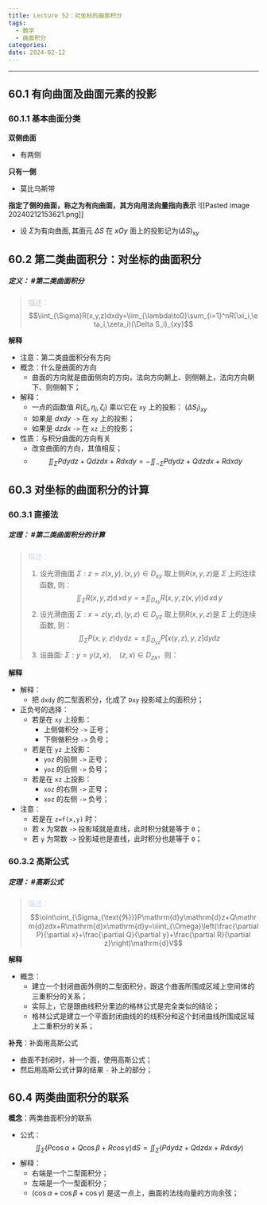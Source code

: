 ```yaml
---
title: Lecture 52：对坐标的曲面积分
tags:
  - 数学
  - 曲面积分
categories: 
date: 2024-02-12
---
```

---
## 60.1 有向曲面及曲面元素的投影
### 60.1.1 基本曲面分类
**双侧曲面**
+ 有两侧

**只有一侧**
+ 莫比乌斯带

**指定了侧的曲面，称之为有向曲面，其方向用法向量指向表示**
![[Pasted image 20240212153621.png]]
+ $\text{设 }\Sigma\text{为有向曲面},\text{其面元 }\Delta S\text{ 在 }xOy\text{ 面上的投影记为}\left(\Delta S\right)_{xy}$

## 60.2 第二类曲面积分：对坐标的曲面积分
##### **定义**： #第二类曲面积分
> <font color="#ccc1d9">描述：</font> $$\iint_{\Sigma}R(x,y,z)dxdy=\lim_{\lambda\to0}\sum_{i=1}^nR(\xi_i,\eta_i,\zeta_i)(\Delta S_i)_{xy}$$

**解释**
+ 注意：第二类曲面积分有方向
+ 概念：什么是曲面的方向
	+ 曲面的方向就是曲面侧向的方向，法向方向朝上、则侧朝上，法向方向朝下、则侧朝下；
+ 解释：
	+ 一点的函数值 $R(\xi_i,\eta_i,\zeta_i)$ 乘以它在 `xy` 上的投影： $(\Delta S_i)_{xy}$
	+ 如果是 $dxdy$ `->` 在 `xy` 上的投影；
	+ 如果是 $dzdx$ `->` 在 `xz` 上的投影；
+ 性质：与积分曲面的方向有关
	+ 改变曲面的方向，其值相反；
	+ $$\iint_{\Sigma}Pdydz+Qdzdx+Rdxdy=-\iint_{-\Sigma}Pdydz+Qdzdx+Rdxdy$$

## 60.3 对坐标的曲面积分的计算
### 60.3.1 直接法
##### **定理**： #第二类曲面积分的计算
> <font color="#8db3e2"><font color="#c6d9f0">描述：</font></font>
> 1. $\text{设光滑曲面 }\Sigma:z=z(x,y),(x,y){\in}D_{xy}\text{ 取上侧}R(x,y,z)\text{是 }\Sigma\text{ 上的连续函数, 则}$：
> $$\iint_{\Sigma}R(x,y,z)\operatorname{d}x\operatorname{d}y=\pm\iint_{D_{xy}}R(x,y,z(x,y))\operatorname{d}x\operatorname{d}y$$
> 2. $\text{设光滑曲面 }\Sigma:x=z(y,z),(y,z){\in}D_{yz}\text{ 取上侧}R(x,y,z)\text{是 }\Sigma\text{ 上的连续函数, 则}$：
> $$\iint_{\Sigma}P(x,y,z){\mathrm{d}y\mathrm{d}z}=\pm\iint_{D_{yz}}P[x(y,z),y,z]\mathrm{d}ydz$$
> 3. $\text{设曲面: }\Sigma:y=y (z, x),\quad (z, x)\in D_{zx}$，则：$$$$

**解释**
+ 解释：
	+ 把 `dxdy` 的二型面积分，化成了 `Dxy` 投影域上的面积分；
+ 正负号的选择：
	+ 若是在 `xy` 上投影： 
		+ 上侧做积分 `->` 正号；
		+ 下侧做积分 `->` 负号；
	+ 若是在 `yz` 上投影： 
		+ `yoz` 的前侧 `->` 正号；
		+ `yoz` 的后侧 `->` 负号；
	+ 若是在 `xz` 上投影： 
		+ `xoz` 的右侧 `->` 正号；
		+ `xoz` 的左侧 `->` 负号；
+ 注意： 
	+ 若是在 `z=f(x,y)` 时：
	+ 若 `x` 为常数 `->` 投影域就是直线，此时积分就是等于 `0`；
	+ 若 `y` 为常数 `->` 投影域也是直线，此时积分也是等于 `0`；

### 60.3.2 高斯公式 
##### **定理**： #高斯公式 
> <font color="#8db3e2"><font color="#c6d9f0">描述：</font></font> $$\oint\oint_{\Sigma_{\text{外}}}P\mathrm{d}y\mathrm{d}z+Q\mathrm{d}zdx+R\mathrm{d}x\mathrm{d}y=\iiint_{\Omega}\left(\frac{\partial P}{\partial x}+\frac{\partial Q}{\partial y}+\frac{\partial R}{\partial z}\right)\mathrm{d}V$$

**解释**
+ 概念： 
	+ 建立一个封闭曲面外侧的二型面积分，跟这个曲面所围成区域上空间体的三重积分的关系；
	+ 实际上，它是跟曲线积分里边的格林公式是完全类似的结论；
	+ 格林公式是建立一个平面封闭曲线的的线积分和这个封闭曲线所围成区域上二重积分的关系；

**补充**：补面用高斯公式
+ 曲面不封闭时，补一个面，使用高斯公式；
+ 然后用高斯公式计算的结果 `-` 补上的部分； 

## 60.4 两类曲面积分的联系 
**概念**：两类曲面积分的联系
+ 公式：$$\iint_{\Sigma}(P\cos\alpha+Q\cos\beta+R\cos\gamma)\mathrm{d}S=\iint_{\Sigma}(P\mathrm{d}y\mathrm{d}z+Q\mathrm{d}z\mathrm{d}x+R\mathrm{d}x\mathrm{d}y)$$
+ 解释： 
	+ 右端是一个二型面积分；
	+ 左端是一个一型面积分；
	+ $(\cos\alpha+\cos\beta+\cos\gamma)$ 是这一点上，曲面的法线向量的方向余弦；

